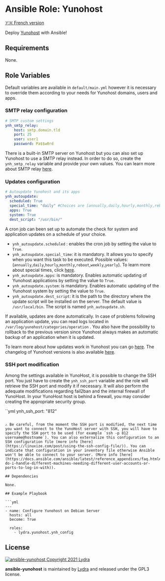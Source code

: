 # Ansible Role: Yunohost

[🇫🇷 French version](README-FR.md)

Deploy [Yunohost](https://yunohost.org/#/) with Ansible!

## Requirements

None.

## Role Variables

Default variables are available in `default/main.yml` however it is necessary to override them according to your needs for Yunohost domains, users and apps.

### SMTP relay configuration

```yml
# SMTP custom settings
ynh_smtp_relay:
    host: smtp.domain.tld
    port: 25
    user: user1
    password: Pa$$w0rd
```

There is a built-in SMTP server on Yunohost but you can also set up Yunohost to use a SMTP relay instead.
In order to do so, create the `ynh_smtp_relay` variable and provide your own values. You can learn more about SMTP relay [here](https://yunohost.org/en/administrate/specific_use_cases/email_relay).

### Updates configuration

```yml
# Autoupdate Yunohost and its apps
ynh_autoupdate:
  scheduled: True
  special_time: "daily" #Choices are [annually,daily,hourly,monthly,reboot,weekly,yearly]
  apps: True
  system: True
  dest_script: "/usr/bin/"
```

A cron job can been set up to automate the check for system and application updates on a schedule of your choice.

- `ynh_autoupdate.scheduled` : enables the cron job by setting the value to `True`.
- `ynh_autoupdate.special_time`: it is mandatory. It allows you to specify when you want this task to be executed. Possible values: (`annually`,`daily`,`hourly`,`monthly`,`reboot`,`weekly`,`yearly`). To learn more about special times, click [here](https://docs.ansible.com/ansible/latest/collections/ansible/builtin/cron_module.html).
- `ynh_autoupdate.apps`: is mandatory. Enables automatic updating of Yunohost applications by setting the value to `True`.
- `ynh_autoupdate.system`: is mandatory. Enables automatic updating of the Yunohost system by setting the value to `True`.
- `ynh_autoupdate.dest_script`: it is the path to the directory where the update script will be installed on the server. The default value is `/usr/local/bin`. The script is named `ynh_autoupdate.sh`.

If available, updates are done automatically. In case of problems following an application update, you can read logs located in `/var/log/yunohost/categories/operation` . You also have the possibility to rollback to the previous version since Yunohost always makes an automatic backup of an application when it is updated.

To learn more about how updates work in Yunohost you can go [here](https://yunohost.org/fr/update). The changelog of Yunohost versions is also available [here](https://forum.yunohost.org/tag/ynh_release).

### SSH port modification

Among the settings available in YunoHost, it is possible to change the SSH port. You just have to create the `ynh_ssh_port` variable and the role will retrieve the SSH port and modify it if necessary. It will also perform the adequate modifications regarding fail2ban and the internal firewall of YunoHost.
In your YunoHost host is behind a firewall, you may consider creating the appropriate security group.

``yml
ynh_ssh_port: "812"
```

⚠️ Be careful, from the moment the SSH port is modified, the next time you want to connect to the YunoHost server with SSH, you will have to specify the SSH port to be used (for example `ssh -p 812 username@hostname`). You can also externalize this configuration to an SSH configuration file (more info [here](https://linuxize.com/post/using-the-ssh-config-file/)). You can indicate that configuration in your inventory file otherwise Ansible won't be able to connect to your server. (More info [here](https://docs.ansible.com/ansible/latest/reference_appendices/faq.html#how-do-i-handle-different-machines-needing-different-user-accounts-or-ports-to-log-in-with)).

## Dependencies

None.

## Example Playbook

```yml
---
- name: Configure Yunohost on Debian Server
  hosts: all
  become: True

  roles:
    - lydra.yunohost.ynh_config
```

## License

[![ansible-yunohost Copyright 2021 Lydra](https://www.gnu.org/graphics/gplv3-with-text-136x68.png)](https://choosealicense.com/licenses/gpl-3.0/)

**ansible-yunohost** is maintained by [Lydra](https://lydra.fr/) and released under the GPL3 license.
